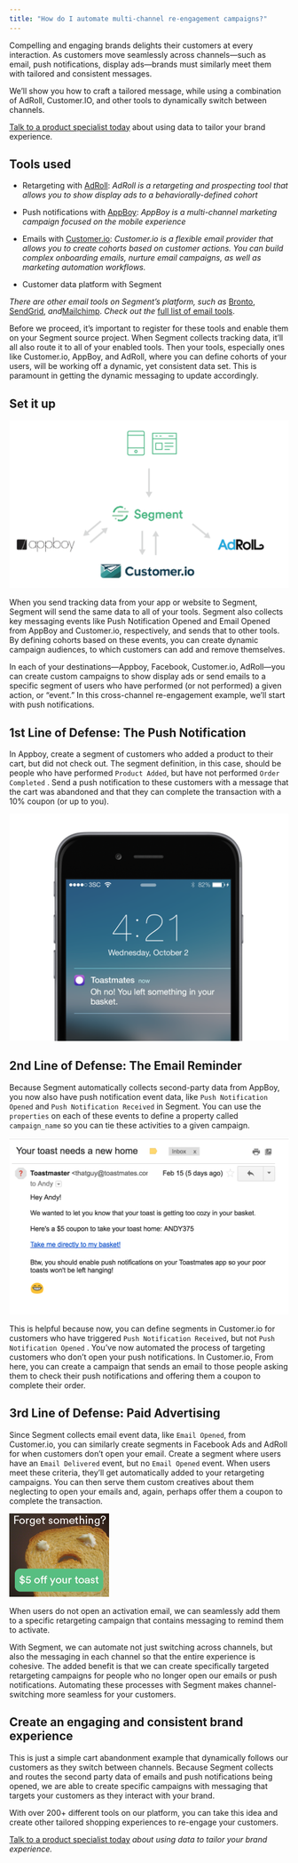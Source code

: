 ```yaml
---
title: "How do I automate multi-channel re-engagement campaigns?"
---
```


Compelling and engaging brands delights their customers at every interaction. As customers move seamlessly across channels—such as email, push notifications, display ads—brands must similarly meet them with tailored and consistent messages.

We’ll show you how to craft a tailored message, while using a combination of AdRoll, Customer.IO, and other tools to dynamically switch between channels.

[Talk to a product specialist today](https://segment.com/contact/sales) about using data to tailor your brand experience.

## Tools used

*   Retargeting with [AdRoll](https://adroll.com/): _AdRoll is a retargeting and prospecting tool that allows you to show display ads to a behaviorally-defined cohort_
    
*   Push notifications with [AppBoy](https://appboy.com/): _AppBoy is a multi-channel marketing campaign focused on the mobile experience_
    
*   Emails with [Customer.io](https://customer.io/): _Customer.io is a flexible email provider that allows you to create cohorts based on customer actions. You can build complex onboarding emails, nurture email campaigns, as well as marketing automation workflows._
    
*   Customer data platform with Segment
    

_There are other email tools on Segment’s platform, such as_ [Bronto](https://bronto.com/), [SendGrid](https://sendgrid.com/), _and_[Mailchimp](https://mailchimp.com/). _Check out the_ [full list of email tools](https://segment.com/catalog#integrations/email).

Before we proceed, it’s important to register for these tools and enable them on your Segment source project. When Segment collects tracking data, it’ll all also route it to all of your enabled tools. Then your tools, especially ones like Customer.io, AppBoy, and AdRoll, where you can define cohorts of your users, will be working off a dynamic, yet consistent data set. This is paramount in getting the dynamic messaging to update accordingly.

## Set it up

![](../../images/asset_aXa02yaL.png)

When you send tracking data from your app or website to Segment, Segment will send the same data to all of your tools. Segment also collects key messaging events like Push Notification Opened and Email Opened from AppBoy and Customer.io, respectively, and sends that to other tools. By defining cohorts based on these events, you can create dynamic campaign audiences, to which customers can add and remove themselves.

In each of your destinations—Appboy, Facebook, Customer.io, AdRoll—you can create custom campaigns to show display ads or send emails to a specific segment of users who have performed (or not performed) a given action, or “event.” In this cross-channel re-engagement example, we’ll start with push notifications.

## 1st Line of Defense: The Push Notification

In Appboy, create a segment of customers who added a product to their cart, but did not check out. The segment definition, in this case, should be people who have performed `Product Added`, but have not performed `Order Completed` . Send a push notification to these customers with a message that the cart was abandoned and that they can complete the transaction with a 10% coupon (or up to you).

![](../../images/asset_DDMDnUuY.png)

## 2nd Line of Defense: The Email Reminder

Because Segment automatically collects second-party data from AppBoy, you now also have push notification event data, like `Push Notification Opened` and `Push Notification Received` in Segment. You can use the `properties` on each of these events to define a property called `campaign_name` so you can tie these activities to a given campaign.

![](../../images/asset_262jquPl.png)

This is helpful because now, you can define segments in Customer.io for customers who have triggered `Push Notification Received`, but not `Push Notification Opened` . You’ve now automated the process of targeting customers who don’t open your push notifications. In Customer.io, From here, you can create a campaign that sends an email to those people asking them to check their push notifications and offering them a coupon to complete their order.

## 3rd Line of Defense: Paid Advertising

Since Segment collects email event data, like `Email Opened`, from Customer.io, you can similarly create segments in Facebook Ads and AdRoll for when customers don’t open your email. Create a segment where users have an `Email Delivered` event, but no `Email Opened` event. When users meet these criteria, they’ll get automatically added to your retargeting campaigns. You can then serve them custom creatives about them neglecting to open your emails and, again, perhaps offer them a coupon to complete the transaction.

![](../../images/asset_dI5srBtw.png)

When users do not open an activation email, we can seamlessly add them to a specific retargeting campaign that contains messaging to remind them to activate.

With Segment, we can automate not just switching across channels, but also the messaging in each channel so that the entire experience is cohesive. The added benefit is that we can create specifically targeted retargeting campaigns for people who no longer open our emails or push notifications. Automating these processes with Segment makes channel-switching more seamless for your customers.

## Create an engaging and consistent brand experience

This is just a simple cart abandonment example that dynamically follows our customers as they switch between channels. Because Segment collects and routes the second party data of emails and push notifications being opened, we are able to create specific campaigns with messaging that targets your customers as they interact with your brand.

With over 200+ different tools on our platform, you can take this idea and create other tailored shopping experiences to re-engage your customers.

[Talk to a product specialist today](https://segment.com/contact/sales) _about using data to tailor your brand experience._
